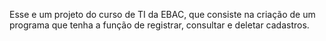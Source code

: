 Esse e um projeto do curso de TI da EBAC, que consiste na criação de um programa que tenha a função de registrar, consultar e deletar cadastros.
